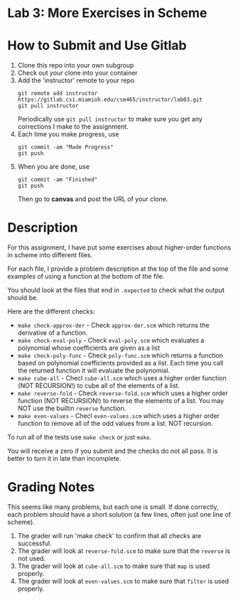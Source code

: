 # Lab 3:  More Exercises in Scheme

# How to Submit and Use Gitlab
1. Clone this repo into your own subgroup
2. Check out _your_ clone into your container
3. Add the 'instructor' remote to your repo
   ```
   git remote add instructor https://gitlab.csi.miamioh.edu/cse465/instructor/lab03.git
   git pull instructor
   ``` 
   Periodically use `git pull instructor` to make sure you get any corrections I make to the assignment. 
4. Each time you make progress, use
   ```
   git commit -am "Made Progress" 
   git push
   ```
5. When you are done, use
   ```
   git commit -am "Finished" 
   git push
   ```  
   Then go to **canvas** and post the URL of your clone. 

# Description

For this assignment, I have put some exercises about 
higher-order functions in scheme into different files. 

For each file, I provide a problem description at the 
top of the file and some examples of using a function
at the bottom of the file. 

You should look at the files that end in `.expected` to 
check what the output should be. 

Here are the different checks:
-  `make check-approx-der` - Check `approx-der.scm` which  returns the derivative of a function. 
- `make check-eval-poly` - Check `eval-poly.scm` which evaluates a polynomial whose coefficients are given as a list
- `make check-poly-func` - Check `poly-func.scm` which returns a function based on polynomial coefficients provided as a list. Each time you call the returned function it will evaluate the polynomial. 
- `make cube-all`  - Checl `cube-all.scm` which uses a higher order function (NOT RECURSION!) to cube all of the elements of a list. 
- `make reverse-fold` - Check `reverse-fold.scm`  which uses a higher order function (NOT RECURSION!) to reverse the elements of a list. You may NOT use the builtin `reverse` function. 
- `make even-values` - Checl `even-values.scm`  which uses a higher order function to remove all of the odd values from a list. NOT recursion. 

To run all of the tests use `make check` or just `make`. 

You will receive a zero if you submit and the checks do not all pass.
It is better to turn it in late than incomplete. 

# Grading Notes
This seems like many problems, but each one is small. 
If done correctly, each problem should have a short solution
(a few lines, often just one line of scheme). 

1. The grader will run 'make check' to confirm that all checks are successful. 
2. The grader will look at `reverse-fold.scm` to make sure that the `reverse` is not used. 
3. The grader will look at `cube-all.scm` to make sure that `map` is used properly.
4. The grader will look at `even-values.scm` to make sure that `filter` is used properly. 


